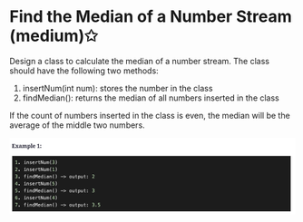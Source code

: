 # Find the Median of a Number Stream (medium)✩

Design a class to calculate the median of a number stream. 
The class should have the following two methods:

1. insertNum(int num): stores the number in the class
2. findMedian(): returns the median of all numbers inserted in the class

If the count of numbers inserted in the class is even, the median will be the average of the middle two numbers.

![Find the Median of a Number Stream Example 1](./../../../../assets/median_of_stream.png)

